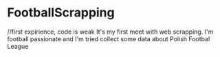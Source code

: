 # FootballScrapping


//first expirience, code is weak
It's my first meet with web scrapping. I'm football passionate and I'm tried collect some data about Polish Footbal League
